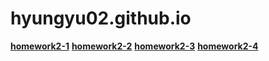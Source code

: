 # hyungyu02.github.io

[**homework2-1**](https://hyungyu02.github.io/homework2-1.html)
[**homework2-2**](https://hyungyu02.github.io/homework2-2html)
[**homework2-3**](https://hyungyu02.github.io/homework2-3html)
[**homework2-4**](https://hyungyu02.github.io/homework2-4html)
